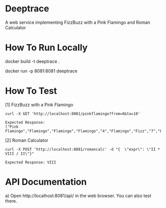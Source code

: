 # Deeptrace


A web service implementing FizzBuzz with a Pink Flamingo and Roman Calculator 

# How To Run Locally

docker build -t deeptrace .

docker run -p 8081:8081 deeptrace

# How To Test
 

[1] FizzBuzz with a Pink Flamingo
```
curl -X GET 'http://localhost:8081/pinkflamingo?from=0&to=10'

Expected Response: 
["Pink Flamingo","Flamingo","Flamingo","Flamingo","4","Flamingo","Fizz","7","Flamingo","Fizz"]
```

[2] Roman Calculator
```
curl -X POST 'http://localhost:8081/romancalc' -d "{  \"expr\": \"II * VIII / II\"}"

Expected Response: VIII
```


# API Documentation
a) Open http://localhost:8081/api/ in the web browser. You can also test there. 

